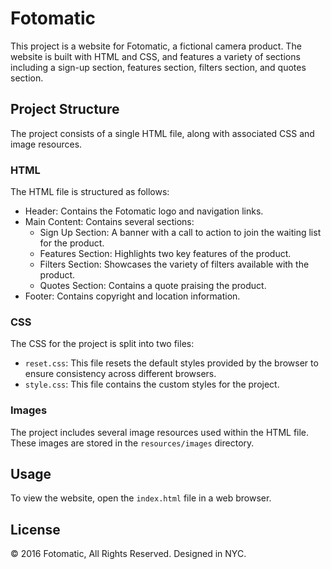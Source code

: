 # Fotomatic

This project is a website for Fotomatic, a fictional camera product. The website is built with HTML and CSS, and features a variety of sections including a sign-up section, features section, filters section, and quotes section.

## Project Structure

The project consists of a single HTML file, along with associated CSS and image resources.

### HTML

The HTML file is structured as follows:

- Header: Contains the Fotomatic logo and navigation links.
- Main Content: Contains several sections:
    - Sign Up Section: A banner with a call to action to join the waiting list for the product.
    - Features Section: Highlights two key features of the product.
    - Filters Section: Showcases the variety of filters available with the product.
    - Quotes Section: Contains a quote praising the product.
- Footer: Contains copyright and location information.

### CSS

The CSS for the project is split into two files:

- `reset.css`: This file resets the default styles provided by the browser to ensure consistency across different browsers.
- `style.css`: This file contains the custom styles for the project.

### Images

The project includes several image resources used within the HTML file. These images are stored in the `resources/images` directory.

## Usage

To view the website, open the `index.html` file in a web browser.

## License

© 2016 Fotomatic, All Rights Reserved. Designed in NYC.